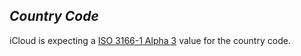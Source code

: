 *Country Code*
----
  iCloud is expecting a [ISO 3166-1 Alpha 3](https://en.wikipedia.org/wiki/List_of_ISO_3166_country_codes) value for the country code.
